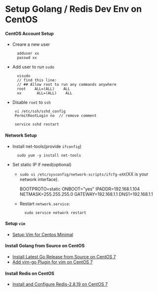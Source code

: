 # Setup Golang / Redis Dev Env on CentOS

#### CentOS Account Setup
* Creare a new user

        adduser xx
        passwd xx

* Add user to run `sudo`

        visudo
        // find this line:
        // ## Allow root to run any commands anywhere
        root    ALL=(ALL)    ALL
        xx       ALL=(ALL)    ALL

*  Disable `root` to `ssh`

        vi /etc/ssh/sshd_config
        PermitRootLogin no  // remove comment
        
        service sshd restart
  
#### Network Setup
* Install net-tools(provide `ifconfig`)

        sudo yum -y install net-tools

* Set static IP if need(optional)

    * `sudo vi /etc/sysconfig/network-scripts/ifcfg-eXX`(XX is your network interface).

        BOOTPROTO=static
        ONBOOT="yes"
        IPADDR=192.168.1.104
        NETMASK=255.255.255.0
        GATEWAY=192.168.1.1
        DNS1=192.168.1.1

    * Restart `network.service`:  
    
            sudo service network restart

#### Setup `vim`
* [Setup Vim for Centos Minimal](https://github.com/northbright/Notes/blob/master/Linux/CentOS/vim/setup_vim_for_centos_minimal.md)

#### Install Golang from Source on CentOS
* [Install Latest Go Release from Source on CentOS 7](install-latest-go-release-from-source-on-centos7.md)
* [Add vim-go Plugin for vim on CentOS 7](https://github.com/northbright/Notes/blob/master/Golang/Editor/Add_vim-go_for_vim_on_CentOS_7.md)

#### Install Redis on CentOS
* [Install and Configure Redis-2.8.19 on CentOS 7](https://github.com/northbright/Notes/blob/master/Redis/Install/Install_and_Config_Redis_on_CentOS.md)


